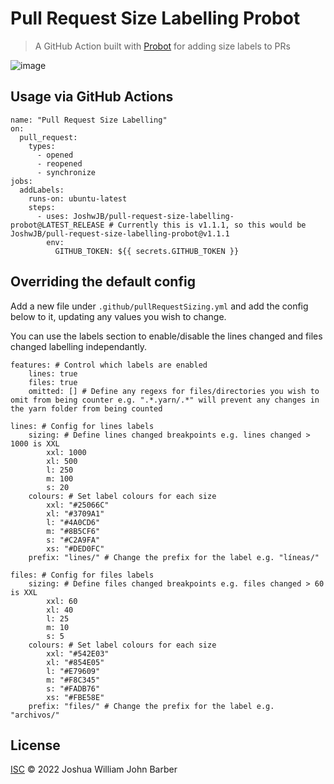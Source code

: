 # Pull Request Size Labelling Probot

> A GitHub Action built with [Probot](https://github.com/probot/probot) for adding size labels to PRs

![image](https://user-images.githubusercontent.com/15612025/211660283-0bdc2226-9628-4237-a718-772cbc44ace6.png)

## Usage via GitHub Actions

```
name: "Pull Request Size Labelling"
on:
  pull_request:
    types:
      - opened
      - reopened
      - synchronize
jobs:
  addLabels:
    runs-on: ubuntu-latest
    steps:
      - uses: JoshwJB/pull-request-size-labelling-probot@LATEST_RELEASE # Currently this is v1.1.1, so this would be JoshwJB/pull-request-size-labelling-probot@v1.1.1
        env:
          GITHUB_TOKEN: ${{ secrets.GITHUB_TOKEN }}
```

## Overriding the default config

Add a new file under `.github/pullRequestSizing.yml` and add the config below to it, updating any values you wish to change.

You can use the labels section to enable/disable the lines changed and files changed labelling independantly.

```
features: # Control which labels are enabled
    lines: true
    files: true
    omitted: [] # Define any regexs for files/directories you wish to omit from being counter e.g. ".*.yarn/.*" will prevent any changes in the yarn folder from being counted

lines: # Config for lines labels
    sizing: # Define lines changed breakpoints e.g. lines changed > 1000 is XXL
        xxl: 1000
        xl: 500
        l: 250
        m: 100
        s: 20
    colours: # Set label colours for each size
        xxl: "#25066C"
        xl: "#3709A1"
        l: "#4A0CD6"
        m: "#8B5CF6"
        s: "#C2A9FA"
        xs: "#DED0FC"
    prefix: "lines/" # Change the prefix for the label e.g. "líneas/"

files: # Config for files labels
    sizing: # Define files changed breakpoints e.g. files changed > 60 is XXL
        xxl: 60
        xl: 40
        l: 25
        m: 10
        s: 5
    colours: # Set label colours for each size
        xxl: "#542E03"
        xl: "#854E05"
        l: "#E79609"
        m: "#F8C345"
        s: "#FADB76"
        xs: "#FBE58E"
    prefix: "files/" # Change the prefix for the label e.g. "archivos/"
```

## License

[ISC](LICENSE) © 2022 Joshua William John Barber
